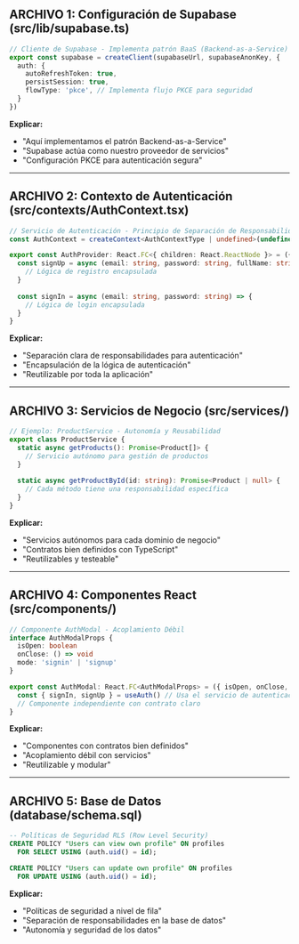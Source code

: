 
## **ARCHIVO 1: Configuración de Supabase (src/lib/supabase.ts)**
```typescript
// Cliente de Supabase - Implementa patrón BaaS (Backend-as-a-Service)
export const supabase = createClient(supabaseUrl, supabaseAnonKey, {
  auth: {
    autoRefreshToken: true,
    persistSession: true,
    flowType: 'pkce', // Implementa flujo PKCE para seguridad
  }
})
```

**Explicar:**
- "Aquí implementamos el patrón Backend-as-a-Service"
- "Supabase actúa como nuestro proveedor de servicios"
- "Configuración PKCE para autenticación segura"

---

## **ARCHIVO 2: Contexto de Autenticación (src/contexts/AuthContext.tsx)**
```typescript
// Servicio de Autenticación - Principio de Separación de Responsabilidades
const AuthContext = createContext<AuthContextType | undefined>(undefined)

export const AuthProvider: React.FC<{ children: React.ReactNode }> = ({ children }) => {
  const signUp = async (email: string, password: string, fullName: string) => {
    // Lógica de registro encapsulada
  }
  
  const signIn = async (email: string, password: string) => {
    // Lógica de login encapsulada
  }
}
```

**Explicar:**
- "Separación clara de responsabilidades para autenticación"
- "Encapsulación de la lógica de autenticación"
- "Reutilizable por toda la aplicación"

---

## **ARCHIVO 3: Servicios de Negocio (src/services/)**
```typescript
// Ejemplo: ProductService - Autonomía y Reusabilidad
export class ProductService {
  static async getProducts(): Promise<Product[]> {
    // Servicio autónomo para gestión de productos
  }
  
  static async getProductById(id: string): Promise<Product | null> {
    // Cada método tiene una responsabilidad específica
  }
}
```

**Explicar:**
- "Servicios autónomos para cada dominio de negocio"
- "Contratos bien definidos con TypeScript"
- "Reutilizables y testeable"

---

## **ARCHIVO 4: Componentes React (src/components/)**
```typescript
// Componente AuthModal - Acoplamiento Débil
interface AuthModalProps {
  isOpen: boolean
  onClose: () => void
  mode: 'signin' | 'signup'
}

export const AuthModal: React.FC<AuthModalProps> = ({ isOpen, onClose, mode }) => {
  const { signIn, signUp } = useAuth() // Usa el servicio de autenticación
  // Componente independiente con contrato claro
}
```

**Explicar:**
- "Componentes con contratos bien definidos"
- "Acoplamiento débil con servicios"
- "Reutilizable y modular"

---

## **ARCHIVO 5: Base de Datos (database/schema.sql)**
```sql
-- Políticas de Seguridad RLS (Row Level Security)
CREATE POLICY "Users can view own profile" ON profiles
  FOR SELECT USING (auth.uid() = id);

CREATE POLICY "Users can update own profile" ON profiles
  FOR UPDATE USING (auth.uid() = id);
```

**Explicar:**
- "Políticas de seguridad a nivel de fila"
- "Separación de responsabilidades en la base de datos"
- "Autonomía y seguridad de los datos"
